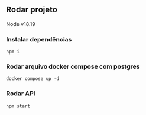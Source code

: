 ## Rodar projeto
Node v18.19

### Instalar dependências
`npm i`

### Rodar arquivo docker compose com postgres
`docker compose up -d`

### Rodar API
`npm start`
